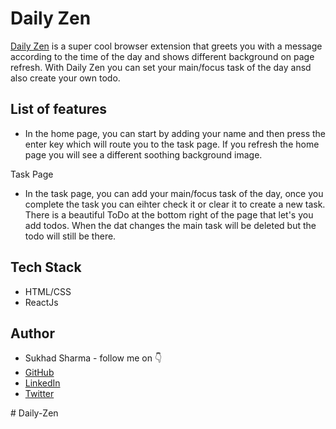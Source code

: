 <!-- ![ExtensryNBg](https://user-images.githubusercontent.com/80476561/169452249-63670a4d-42e1-45b5-a9b8-fe31b5c21da7.png) -->


# Daily Zen

[Daily Zen](https://extensry.netlify.app/) is a super cool browser extension that greets you with a message according to the time of the day and shows different background on page refresh. With Daily Zen you can set your main/focus task of the day ansd also create your own todo.


## List of features
- In the home page, you can start by adding your name and then press the enter key which will route you to the task page. If you refresh the home page you will see a different soothing background image.

Task Page
-   In the task page, you can add your main/focus task of the day, once you complete the task you can eihter check it or clear it to create a new task. There is a beautiful ToDo at the bottom right of the page that let's you add todos. When the dat changes the main task will be deleted but the todo will still be there.


## Tech Stack

- HTML/CSS
- ReactJs

## Author

-   Sukhad Sharma - follow me on 👇
-   [GitHub](https://github.com/SCORLEOs773)
-   [LinkedIn](https://www.linkedin.com/in/sukhadsharma/)
-   [Twitter](https://twitter.com/Os773Scorle)


<!-- ## Live Link

https://extensry.netlify.app/ -->

<!-- ## Add Extension to Firefox

https://addons.mozilla.org/en-US/firefox/addon/prakash-extensry/ -->


<!-- ## Run Locally

Clone the project by adding the following command in the terminal.
Make sure your have git installed and added to path.

```bash
  git clone https://github.com/prakashsakari/extensry.git
```

Go to the project directory

```bash
  cd extensry
```

Install dependencies

```bash
  npm install
```

Start the server

```bash
  npm start
``` -->
<!-- 
## Demo

https://user-images.githubusercontent.com/80476561/169452669-ff9a32dc-d951-45bf-b7b9-dffd238666fe.mp4

## Screenshot
![img1](https://user-images.githubusercontent.com/80476561/169453820-1cf458a1-87ca-4053-9935-86dbbb2a3bf4.png)
![img2](https://user-images.githubusercontent.com/80476561/169453824-3f6ee488-490a-4867-9d72-80a504f6a50a.png) -->



#   D a i l y - Z e n  
 